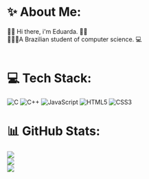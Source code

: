 # ✨ About Me:
👋🏼 Hi there, i'm Eduarda. 👩‍🎓<br>👩🏼‍💻A Brazilian student of computer science. 💻 <br><br>

# 💻 Tech Stack:
![C](https://img.shields.io/badge/c-%2300599C.svg?style=flat&logo=c&logoColor=white) ![C++](https://img.shields.io/badge/c++-%2300599C.svg?style=flat&logo=c%2B%2B&logoColor=white) ![JavaScript](https://img.shields.io/badge/javascript-%23323330.svg?style=flat&logo=javascript&logoColor=%23F7DF1E) ![HTML5](https://img.shields.io/badge/html5-%23E34F26.svg?style=flat&logo=html5&logoColor=white) ![CSS3](https://img.shields.io/badge/css3-%231572B6.svg?style=flat&logo=css3&logoColor=white)

# 📊 GitHub Stats:
![](https://github-readme-stats.vercel.app/api?username=EduardaElger&theme=buefy&hide_border=false&include_all_commits=true&count_private=false)<br/>
![](https://github-readme-streak-stats.herokuapp.com/?user=EduardaElger&theme=buefy&hide_border=false)<br/>
![](https://github-readme-stats.vercel.app/api/top-langs/?username=EduardaElger&theme=buefy&hide_border=false&include_all_commits=true&count_private=false&layout=compact)
